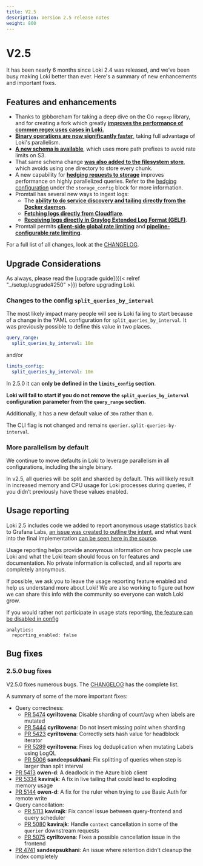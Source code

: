 ```yaml
---
title: V2.5
description: Version 2.5 release notes
weight: 800
---
```


# V2.5

It has been nearly 6 months since Loki 2.4 was released, and we’ve been busy making Loki better than ever. Here's a summary of new enhancements and important fixes.

## Features and enhancements

- Thanks to @bboreham for taking a deep dive on the Go `regexp` library, and for creating a fork which greatly **[improves the performance of common regex uses cases in Loki.](https://github.com/grafana/loki/pull/5315)**
- **[Binary operations are now significantly faster](https://github.com/grafana/loki/pull/5317)**, taking full advantage of Loki's parallelism.
- **[A new schema is available](https://github.com/grafana/loki/pull/5054)**, which uses more path prefixes to avoid rate limits on S3.
- That same schema change **[was also added to the filesystem store](https://github.com/grafana/loki/pull/5291)**, which avoids using one directory to store every chunk.
- A new capability for **[hedging requests to storage](https://github.com/grafana/loki/pull/4826)** improves performance on highly parallelized queries. Refer to the [hedging configuration](https://grafana.com/docs/loki/<LOKI_VERSION>/configure/#storage_config) under the `storage_config` block for more information.
- Promtail has several new ways to ingest logs:
    - The **[ability to do service discovery and tailing directly from the Docker daemon](https://github.com/grafana/loki/pull/4911)**.
    - **[Fetching logs directly from Cloudflare](https://github.com/grafana/loki/pull/4813)**.
    - **[Receiving logs directly in Graylog Extended Log Format (GELF)](https://github.com/grafana/loki/pull/4744)**.
- Promtail permits **[client-side global rate limiting](https://github.com/grafana/loki/pull/5031)** and **[pipeline-configurable rate limiting](https://github.com/grafana/loki/pull/5051)**.

For a full list of all changes, look at the [CHANGELOG](https://github.com/grafana/loki/blob/main/CHANGELOG.md).

## Upgrade Considerations

As always, please read the [upgrade guide]({{< relref "../setup/upgrade#250" >}}) before upgrading Loki.

### Changes to the config `split_queries_by_interval`
The most likely impact many people will see is Loki failing to start because of a change in the YAML configuration for `split_queries_by_interval`. It was previously possible to define this value in two places.

```yaml
query_range:
  split_queries_by_interval: 10m
```

and/or

```yaml
limits_config:
  split_queries_by_interval: 10m
```

In 2.5.0 it can **only be defined in the `limits_config` section**. 

**Loki will fail to start if you do not remove the `split_queries_by_interval` configuration parameter from the `query_range` section.**

Additionally, it has a new default value of `30m` rather than `0`.

The CLI flag is not changed and remains `querier.split-queries-by-interval`.

### More parallelism by default

We continue to move defaults in Loki to leverage parallelism in all configurations, including the single binary.

In v2.5, all queries will be split and sharded by default. This will likely result in increased memory and CPU usage for Loki processes during queries, if you didn’t previously have these values enabled.

## Usage reporting

Loki 2.5 includes code we added to report anonymous usage statistics back to Grafana Labs, [an issue was created to outline the intent](https://github.com/grafana/loki/issues/5062), and what went into the final implementation [can be seen here in the source](https://github.com/grafana/loki/blob/v2.5.0/pkg/usagestats/stats.go#L75).

Usage reporting helps provide anonymous information on how people use Loki and what the Loki team should focus on for features and documentation. No private information is collected, and all reports are completely anonymous. 

If possible, we ask you to leave the usage reporting feature enabled and help us understand more about Loki! We are also working to figure out how we can share this info with the community so everyone can watch Loki grow.

If you would rather not participate in usage stats reporting, [the feature can be disabled in config](/docs/loki/<LOKI_VERSION>/configuration/#analytics)

```
analytics:
  reporting_enabled: false
```

## Bug fixes

### 2.5.0 bug fixes

V2.5.0 fixes numerous bugs. The [CHANGELOG](https://github.com/grafana/loki/blob/main/CHANGELOG.md) has the complete list.

A summary of some of the more important fixes:

* Query correctness:
  * [PR 5474](https://github.com/grafana/loki/pull/5474) **cyriltovena**: Disable sharding of count/avg when labels are mutated
  * [PR 5444](https://github.com/grafana/loki/pull/5444) **cyriltovena**: Do not insert missing point when sharding
  * [PR 5423](https://github.com/grafana/loki/pull/5423) **cyriltovena**: Correctly sets hash value for headblock iterator
  * [PR 5289](https://github.com/grafana/loki/pull/5289) **cyriltovena**: Fixes log deduplication when mutating Labels using LogQL
  * [PR 5006](https://github.com/grafana/loki/pull/5006) **sandeepsukhani**: Fix splitting of queries when step is larger than split interval
* [PR 5413](https://github.com/grafana/loki/pull/5413) **owen-d**: A deadlock in the Azure blob client
* [PR 5334](https://github.com/grafana/loki/pull/5334) **kavirajk**: A fix in live tailing that could lead to exploding memory usage
* [PR 5144](https://github.com/grafana/loki/pull/5144) **owen-d**: A fix for the ruler when trying to use Basic Auth for remote write
* Query cancellation:
  * [PR 5113](https://github.com/grafana/loki/pull/5113) **kavirajk**: Fix cancel issue between query-frontend and query scheduler
  * [PR 5080](https://github.com/grafana/loki/pull/5080) **kavirajk**: Handle `context` cancellation in some of the `querier` downstream requests
  * [PR 5075](https://github.com/grafana/loki/pull/5075) **cyriltovena**: Fixes a possible cancellation issue in the frontend
* [PR 4741](https://github.com/grafana/loki/pull/4741) **sandeepsukhani**: An issue where retention didn't cleanup the index completely
